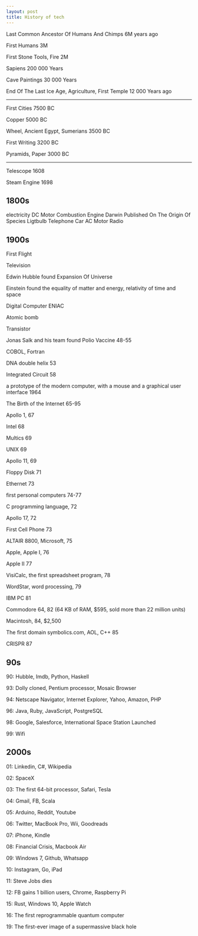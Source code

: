 ```yaml
---
layout: post
title: History of tech  
--- 
```


Last Common Ancestor Of Humans And Chimps 6M years ago 

First Humans 3M  

First Stone Tools, Fire 2M 

Sapiens 200 000 Years

Cave Paintings 30 000 Years 

End Of The Last Ice Age, Agriculture, First Temple 12 000 Years ago 

---

First Cities 7500 BC 

Copper 5000 BC 

Wheel, Ancient Egypt, Sumerians 3500 BC 

First Writing 3200 BC 

Pyramids, Paper 3000 BC

---

Telescope 1608

Steam Engine 1698

## 1800s

electricity
DC Motor
Combustion Engine 
Darwin Published On The Origin Of Species
Ligtbulb
Telephone
Car
AC Motor 
Radio


## 1900s 

First Flight 

Television 

Edwin Hubble found Expansion Of Universe 

Einstein found the equality of matter and energy, relativity of time and space 

Digital Computer ENIAC 

Atomic bomb 

Transistor 

Jonas Salk and his team found Polio Vaccine 48-55

COBOL, Fortran

DNA double helix 53 

Integrated Circuit 58

a prototype of the modern computer, with a mouse and a graphical user interface 1964

The Birth of the Internet 65-95

Apollo 1, 67

Intel 68

Multics 69

UNIX 69

Apollo 11, 69 

Floppy Disk 71 

Ethernet 73 

first personal computers 74-77 

C programming language, 72

Apollo 17, 72

First Cell Phone 73 

ALTAIR 8800, Microsoft, 75 

Apple, Apple I, 76 

Apple II 77

VisiCalc, the first spreadsheet program, 78

WordStar, word processing, 79 

IBM PC 81

Commodore 64, 82 (64 KB of RAM, $595, sold more than 22 million units)

Macintosh, 84, $2,500

The first domain symbolics.com, AOL, C++ 85 

CRISPR 87

## 90s

90: Hubble, Imdb, Python, Haskell

93: Dolly cloned, Pentium processor, Mosaic Browser

94: Netscape Navigator, Internet Explorer, Yahoo, Amazon, PHP

96: Java, Ruby, JavaScript, PostgreSQL

98: Google, Salesforce, International Space Station Launched

99: Wifi

## 2000s

01: Linkedin, C#, Wikipedia

02: SpaceX

03: The first 64-bit processor, Safari, Tesla 

04: Gmail, FB, Scala 

05: Arduino, Reddit, Youtube

06: Twitter, MacBook Pro, Wii, Goodreads

07: iPhone, Kindle

08: Financial Crisis, Macbook Air

09: Windows 7, Github, Whatsapp 

10: Instagram, Go, iPad

11: Steve Jobs dies

12: FB gains 1 billion users, Chrome, Raspberry Pi

15: Rust, Windows 10, Apple Watch

16: The first reprogrammable quantum computer 

19: The first-ever image of a supermassive black hole 



